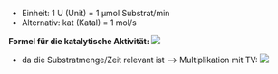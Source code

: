 - Einheit: 1 U (Unit) = 1 µmol Substrat/min
- Alternativ: kat (Katal) = 1 mol/s

**Formel für die katalytische Aktivität:**
![](Pasted%20image%2020250406142748.png)
+ da die Substratmenge/Zeit relevant ist --> Multiplikation mit TV:
![](Pasted%20image%2020250406143021.png)
